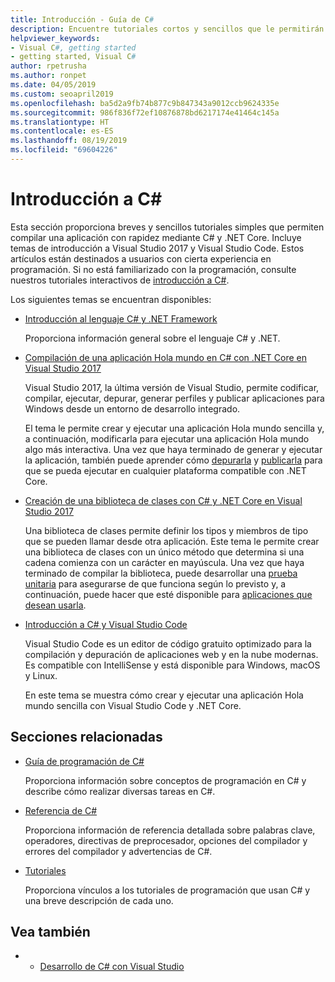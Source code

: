 ```yaml
---
title: Introducción - Guía de C#
description: Encuentre tutoriales cortos y sencillos que le permitirán obtener información sobre conceptos introductorios de C# y escribir aplicaciones de .NET Core rápidamente.
helpviewer_keywords:
- Visual C#, getting started
- getting started, Visual C#
author: rpetrusha
ms.author: ronpet
ms.date: 04/05/2019
ms.custom: seoapril2019
ms.openlocfilehash: ba5d2a9fb74b877c9b847343a9012ccb9624335e
ms.sourcegitcommit: 986f836f72ef10876878bd6217174e41464c145a
ms.translationtype: HT
ms.contentlocale: es-ES
ms.lasthandoff: 08/19/2019
ms.locfileid: "69604226"
---
```

# <a name="get-started-with-c"></a>Introducción a C\#

Esta sección proporciona breves y sencillos tutoriales simples que permiten compilar una aplicación con rapidez mediante C# y .NET Core. Incluye temas de introducción a Visual Studio 2017 y Visual Studio Code. Estos artículos están destinados a usuarios con cierta experiencia en programación. Si no está familiarizado con la programación, consulte nuestros tutoriales interactivos de [introducción a C#](../tutorials/intro-to-csharp/index.md).

Los siguientes temas se encuentran disponibles:

* [Introducción al lenguaje C# y .NET Framework](introduction-to-the-csharp-language-and-the-net-framework.md)

     Proporciona información general sobre el lenguaje C# y .NET.

* [Compilación de una aplicación Hola mundo en C# con .NET Core en Visual Studio 2017](../../core/tutorials/with-visual-studio.md)

   Visual Studio 2017, la última versión de Visual Studio, permite codificar, compilar, ejecutar, depurar, generar perfiles y publicar aplicaciones para Windows desde un entorno de desarrollo integrado.

   El tema le permite crear y ejecutar una aplicación Hola mundo sencilla y, a continuación, modificarla para ejecutar una aplicación Hola mundo algo más interactiva. Una vez que haya terminado de generar y ejecutar la aplicación, también puede aprender cómo [depurarla](../../core/tutorials/debugging-with-visual-studio.md) y [publicarla](../../core/tutorials/publishing-with-visual-studio.md) para que se pueda ejecutar en cualquier plataforma compatible con .NET Core.

* [Creación de una biblioteca de clases con C# y .NET Core en Visual Studio 2017](../../core/tutorials/library-with-visual-studio.md)

   Una biblioteca de clases permite definir los tipos y miembros de tipo que se pueden llamar desde otra aplicación. Este tema le permite crear una biblioteca de clases con un único método que determina si una cadena comienza con un carácter en mayúscula. Una vez que haya terminado de compilar la biblioteca, puede desarrollar una [prueba unitaria](../../core/tutorials/testing-library-with-visual-studio.md) para asegurarse de que funciona según lo previsto y, a continuación, puede hacer que esté disponible para [aplicaciones que desean usarla](../../core/tutorials/consuming-library-with-visual-studio.md).

* [Introducción a C# y Visual Studio Code](../../core/tutorials/with-visual-studio-code.md)

   Visual Studio Code es un editor de código gratuito optimizado para la compilación y depuración de aplicaciones web y en la nube modernas. Es compatible con IntelliSense y está disponible para Windows, macOS y Linux.

   En este tema se muestra cómo crear y ejecutar una aplicación Hola mundo sencilla con Visual Studio Code y .NET Core.

## <a name="related-sections"></a>Secciones relacionadas

* [Guía de programación de C#](../programming-guide/index.md)

    Proporciona información sobre conceptos de programación en C# y describe cómo realizar diversas tareas en C#.

* [Referencia de C#](../language-reference/index.md)

    Proporciona información de referencia detallada sobre palabras clave, operadores, directivas de preprocesador, opciones del compilador y errores del compilador y advertencias de C#.

* [Tutoriales](../walkthroughs.md)

    Proporciona vínculos a los tutoriales de programación que usan C# y una breve descripción de cada uno.

## <a name="see-also"></a>Vea también

- * [Desarrollo de C# con Visual Studio](/visualstudio/get-started/csharp/)
